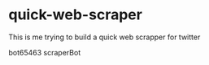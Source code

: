 # quick-web-scraper
This is me trying to build a quick web scrapper for twitter

bot65463
scraperBot
